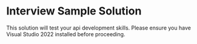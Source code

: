 # Interview Sample Solution

This solution will test your api development skills.
Please ensure you have Visual Studio 2022 installed before proceeding.


